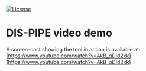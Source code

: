 [![License](https://img.shields.io/badge/license-Apache2.0-blue.svg)](https://opensource.org/licenses/Apache-2.0)

# DIS-PIPE video demo

A screen-cast showing the tool in action is available at: [https://www.youtube.com/watch?v=AkB_qDId2xk](https://www.youtube.com/watch?v=AkB_qDId2xk)
